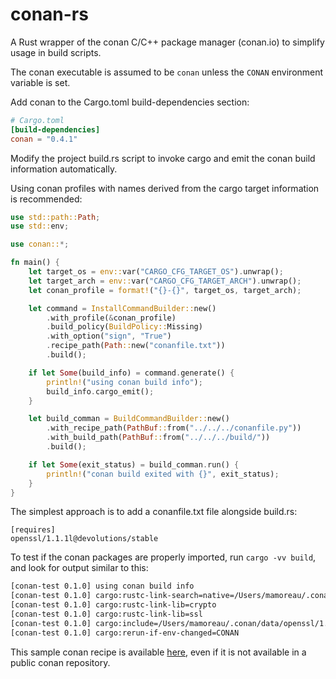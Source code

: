 # conan-rs

A Rust wrapper of the conan C/C++ package manager (conan.io) to simplify usage in build scripts.

The conan executable is assumed to be `conan` unless the `CONAN` environment variable is set.

Add conan to the Cargo.toml build-dependencies section:

```toml
# Cargo.toml
[build-dependencies]
conan = "0.4.1"
```

Modify the project build.rs script to invoke cargo and emit the conan build information automatically.

Using conan profiles with names derived from the cargo target information is recommended:

```rust
use std::path::Path;
use std::env;

use conan::*;

fn main() {
    let target_os = env::var("CARGO_CFG_TARGET_OS").unwrap();
    let target_arch = env::var("CARGO_CFG_TARGET_ARCH").unwrap();
    let conan_profile = format!("{}-{}", target_os, target_arch);

    let command = InstallCommandBuilder::new()
        .with_profile(&conan_profile)
        .build_policy(BuildPolicy::Missing)
        .with_option("sign", "True")
        .recipe_path(Path::new("conanfile.txt"))
        .build();

    if let Some(build_info) = command.generate() {
        println!("using conan build info");
        build_info.cargo_emit();
    }

    let build_comman = BuildCommandBuilder::new()
        .with_recipe_path(PathBuf::from("../../../conanfile.py"))
        .with_build_path(PathBuf::from("../../../build/"))
        .build();

    if let Some(exit_status) = build_comman.run() {
        println!("conan build exited with {}", exit_status);
    }
}
```

The simplest approach is to add a conanfile.txt file alongside build.rs:

```
[requires]
openssl/1.1.1l@devolutions/stable
```

To test if the conan packages are properly imported, run `cargo -vv build`, and look for output similar to this:

```bash
[conan-test 0.1.0] using conan build info
[conan-test 0.1.0] cargo:rustc-link-search=native=/Users/mamoreau/.conan/data/openssl/1.1.1l/devolutions/stable/package/ce597277d61571523403b5b500bda70acd77cd8a/lib
[conan-test 0.1.0] cargo:rustc-link-lib=crypto
[conan-test 0.1.0] cargo:rustc-link-lib=ssl
[conan-test 0.1.0] cargo:include=/Users/mamoreau/.conan/data/openssl/1.1.1l/devolutions/stable/package/ce597277d61571523403b5b500bda70acd77cd8a/include
[conan-test 0.1.0] cargo:rerun-if-env-changed=CONAN
```

This sample conan recipe is available [here](https://github.com/Devolutions/conan-public), even if it is not available in a public conan repository.
